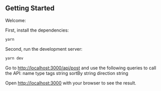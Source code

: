 ## Getting Started

Welcome:

First, install the dependencies:

```bash
yarn 
```

Second, run the development server:

```bash
yarn dev
```

Go to [http://localhost:3000/api/post](http://localhost:3000/api/post) and use the following queries to call the API:
    name        type
    tags        string
    sortBy      string
    direction   string



Open [http://localhost:3000](http://localhost:3000) with your browser to see the result.

